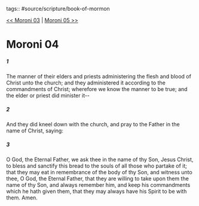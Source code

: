 tags:: #source/scripture/book-of-mormon

[<< Moroni 03](source/scripture/book-of-mormon/15_Moroni/Moroni_03.md) | [Moroni 05 >>](source/scripture/book-of-mormon/15_Moroni/Moroni_05.md)

# Moroni 04

##### 1

The manner of their elders and priests administering the flesh and blood of Christ unto the church; and they administered it according to the commandments of Christ; wherefore we know the manner to be true; and the elder or priest did minister it--

##### 2

And they did kneel down with the church, and pray to the Father in the name of Christ, saying:

##### 3

O God, the Eternal Father, we ask thee in the name of thy Son, Jesus Christ, to bless and sanctify this bread to the souls of all those who partake of it; that they may eat in remembrance of the body of thy Son, and witness unto thee, O God, the Eternal Father, that they are willing to take upon them the name of thy Son, and always remember him, and keep his commandments which he hath given them, that they may always have his Spirit to be with them. Amen.
